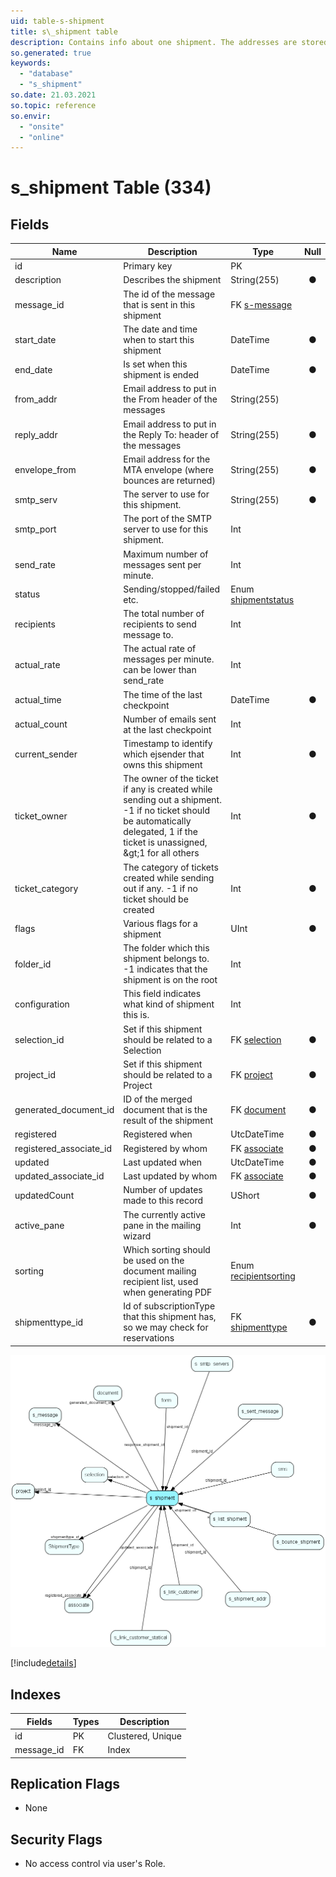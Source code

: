 ```yaml
---
uid: table-s-shipment
title: s\_shipment table
description: Contains info about one shipment. The addresses are stored in s_shipment_addr
so.generated: true
keywords:
  - "database"
  - "s_shipment"
so.date: 21.03.2021
so.topic: reference
so.envir:
  - "onsite"
  - "online"
---
```


# s\_shipment Table (334)

## Fields

| Name | Description | Type | Null |
|------|-------------|------|:----:|
|id|Primary key|PK| |
|description|Describes the shipment|String(255)|&#x25CF;|
|message\_id|The id of the message that is sent in this shipment|FK [s-message](s-message.md)| |
|start\_date|The date and time when to start this shipment|DateTime|&#x25CF;|
|end\_date|Is set when this shipment is ended|DateTime|&#x25CF;|
|from\_addr|Email address to put in the From header of the messages|String(255)| |
|reply\_addr|Email address to put in the Reply To: header of the messages|String(255)|&#x25CF;|
|envelope\_from|Email address for the MTA envelope (where bounces are returned)|String(255)|&#x25CF;|
|smtp\_serv|The server to use for this shipment.|String(255)|&#x25CF;|
|smtp\_port|The port of the SMTP server to use for this shipment.|Int| |
|send\_rate|Maximum number of messages sent per minute. |Int| |
|status|Sending/stopped/failed etc.|Enum [shipmentstatus](enums/shipmentstatus.md)| |
|recipients|The total number of recipients to send message to.|Int| |
|actual\_rate|The actual rate of messages per minute. can be lower than send_rate|Int| |
|actual\_time|The time of the last checkpoint|DateTime|&#x25CF;|
|actual\_count|Number of emails sent at the last checkpoint|Int| |
|current\_sender|Timestamp to identify which ejsender that owns this shipment|Int|&#x25CF;|
|ticket\_owner|The owner of the ticket if any is created while sending out a shipment. -1 if no ticket should be automatically delegated, 1 if the ticket is unassigned, &amp;gt;1 for all others|Int|&#x25CF;|
|ticket\_category|The category of tickets created while sending out if any. -1 if no ticket should be created|Int|&#x25CF;|
|flags|Various flags for a shipment|UInt|&#x25CF;|
|folder\_id|The folder which this shipment belongs to. -1 indicates that the shipment is on the root|Int| |
|configuration|This field indicates what kind of shipment this is.|Int| |
|selection\_id|Set if this shipment should be related to a Selection|FK [selection](selection.md)|&#x25CF;|
|project\_id|Set if this shipment should be related to a Project|FK [project](project.md)|&#x25CF;|
|generated\_document\_id|ID of the merged document that is the result of the shipment|FK [document](document.md)|&#x25CF;|
|registered|Registered when|UtcDateTime|&#x25CF;|
|registered\_associate\_id|Registered by whom|FK [associate](associate.md)|&#x25CF;|
|updated|Last updated when|UtcDateTime|&#x25CF;|
|updated\_associate\_id|Last updated by whom|FK [associate](associate.md)|&#x25CF;|
|updatedCount|Number of updates made to this record|UShort|&#x25CF;|
|active\_pane|The currently active pane in the mailing wizard|Int|&#x25CF;|
|sorting|Which sorting should be used on the document mailing recipient list, used when generating PDF|Enum [recipientsorting](enums/recipientsorting.md)| |
|shipmenttype\_id|Id of subscriptionType that this shipment has, so we may check for reservations|FK [shipmenttype](shipmenttype.md)|&#x25CF;|


![s_shipment table relationship diagram](./media/s_shipment.png)

[!include[details](./includes/s-shipment.md)]

## Indexes

| Fields | Types | Description |
|--------|-------|-------------|
|id |PK |Clustered, Unique |
|message\_id |FK |Index |

## Replication Flags

* None

## Security Flags

* No access control via user's Role.

